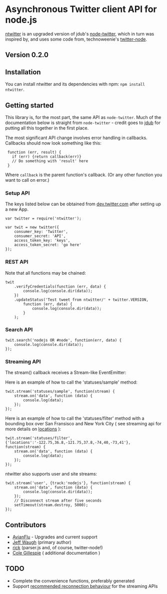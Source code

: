 Asynchronous Twitter client API for node.js
===========================================

[ntwitter](http://github.com/AvianFlu/ntwitter) is an upgraded version of jdub's [node-twitter](http://github.com/jdub/node-twitter), which in turn was inspired by, and uses some code from, technoweenie's [twitter-node](http://github.com/technoweenie/twitter-node).

## Version 0.2.0

## Installation

You can install ntwitter and its dependencies with npm: `npm install ntwitter`.


## Getting started

This library is, for the most part, the same API as `node-twitter`. Much of the documentation below is straight from `node-twitter` - credit goes to [jdub](http://github.com/jdub) for putting all this together in the first place. 

The most significant API change involves error handling in callbacks.  Callbacks should now look something like this:

     function (err, result) {
       if (err) {return callback(err)}
       // Do something with 'result' here
     }

Where `callback` is the parent function's callback.  (Or any other function you want to call on error.)

### Setup API 

The keys listed below can be obtained from [dev.twitter.com](http://dev.twitter.com) after setting up a new App.

	var twitter = require('ntwitter');

	var twit = new twitter({
		consumer_key: 'Twitter',
		consumer_secret: 'API',
		access_token_key: 'keys',
		access_token_secret: 'go here'
	});


### REST API 

Note that all functions may be chained:

	twit
		.verifyCredentials(function (err, data) {
			console.log(console.dir(data));
		})
		.updateStatus('Test tweet from ntwitter/' + twitter.VERSION,
			function (err, data) {
				console.log(console.dir(data));
			}
		);

### Search API 

	twit.search('nodejs OR #node', function(err, data) {
		console.log(console.dir(data));
	});

### Streaming API 

The stream() callback receives a Stream-like EventEmitter:

Here is an example of how to call the 'statuses/sample' method:

	twit.stream('statuses/sample', function(stream) {
		stream.on('data', function (data) {
			console.log(data);
		});
	});
	
Here is an example of how to call the 'statuses/filter' method with a bounding box over San Fransisco and New York City ( see streaming api for more details on [locations](https://dev.twitter.com/docs/streaming-api/methods#locations) ):

	twit.stream('statuses/filter', {'locations':'-122.75,36.8,-121.75,37.8,-74,40,-73,41'}, function(stream) {
		stream.on('data', function (data) {
			console.log(data);
		});
	});

ntwitter also supports user and site streams:

	twit.stream('user', {track:'nodejs'}, function(stream) {
		stream.on('data', function (data) {
			console.log(console.dir(data));
		});
		// Disconnect stream after five seconds
		setTimeout(stream.destroy, 5000);
	});

## Contributors

- [AvianFlu](http://github.com/AvianFlu) - Upgrades and current support
- [Jeff Waugh](http://github.com/jdub) (primary author)
- [rick](http://github.com/technoweenie) (parser.js and, of course, twitter-node!)
- [Cole Gillespie](http://github.com/coleGillespie) ( additional documentation )

## TODO

- Complete the convenience functions, preferably generated
- Support [recommended reconnection behaviour](http://dev.twitter.com/pages/user_streams_suggestions) for the streaming APIs


